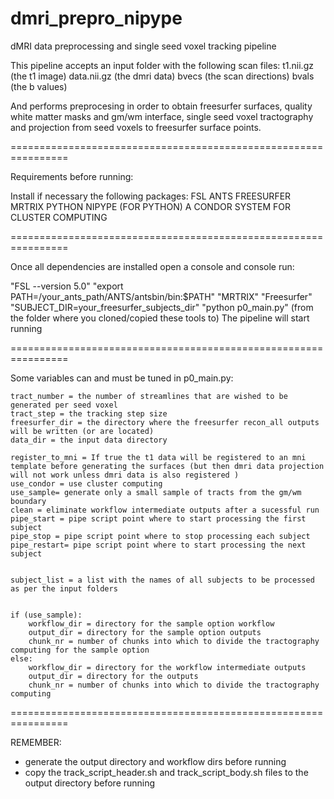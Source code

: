 # dmri_prepro_nipype
dMRI data preprocessing and single seed voxel tracking pipeline

This pipeline accepts an input folder with the following scan files:
t1.nii.gz (the t1 image)
data.nii.gz (the dmri data)
bvecs (the scan directions)
bvals (the b values)

And performs preprocesing in order to obtain freesurfer surfaces, quality white matter masks and gm/wm interface, single seed voxel tractography and projection from seed voxels to freesurfer surface points.

================================================================

Requirements before running:

Install if necessary the following packages:
FSL
ANTS
FREESURFER
MRTRIX
PYTHON
NIPYPE (FOR PYTHON)
A CONDOR SYSTEM FOR CLUSTER COMPUTING

================================================================

Once all dependencies are installed open a console and console run:

"FSL --version 5.0"
"export PATH=/your_ants_path/ANTS/antsbin/bin:$PATH"
"MRTRIX"
"Freesurfer"
"SUBJECT_DIR=your_freesurfer_subjects_dir"
"python p0_main.py"  (from the folder where you cloned/copied these tools to)
The pipeline will start running

================================================================

Some variables can and must be tuned in p0_main.py:

    tract_number = the number of streamlines that are wished to be generated per seed voxel
    tract_step = the tracking step size
    freesurfer_dir = the directory where the freesurfer recon_all outputs will be written (or are located)
    data_dir = the input data directory
    
    register_to_mni = If true the t1 data will be registered to an mni template before generating the surfaces (but then dmri data projection will not work unless dmri data is also registered )
    use_condor = use cluster computing
    use_sample= generate only a small sample of tracts from the gm/wm boundary
    clean = eliminate workflow intermediate outputs after a sucessful run
    pipe_start = pipe script point where to start processing the first subject
    pipe_stop = pipe script point where to stop processing each subject
    pipe_restart= pipe script point where to start processing the next subject
    
                    
    subject_list = a list with the names of all subjects to be processed as per the input folders


    if (use_sample):
        workflow_dir = directory for the sample option workflow
        output_dir = directory for the sample option outputs
        chunk_nr = number of chunks into which to divide the tractography computing for the sample option
    else:
        workflow_dir = directory for the workflow intermediate outputs
        output_dir = directory for the outputs
        chunk_nr = number of chunks into which to divide the tractography computing 


================================================================

REMEMBER:

 - generate the output directory and workflow dirs before running
 - copy the track_script_header.sh and track_script_body.sh files to the output directory before running
